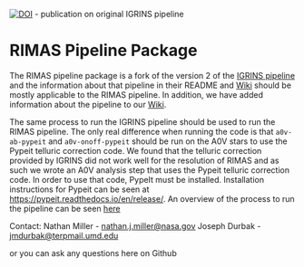 [![DOI](https://zenodo.org/badge/doi/10.5281/zenodo.18579.svg)](http://dx.doi.org/10.5281/zenodo.18579) - publication on original IGRINS pipeline

# RIMAS Pipeline Package

The RIMAS pipeline package is a fork of the version 2 of the [IGRINS pipeline](https://github.com/igrins/plp) and the information about that pipeline in their README and [Wiki](https://github.com/igrins/plp/wiki) should be mostly applicable to the RIMAS pipeline. In addition, we have added information about the pipeline to our [Wiki](https://github.com/njmiller/plp/wiki).

The same process to run the IGRINS pipeline should be used to run the RIMAS pipeline. The only real difference when running the code is that `a0v-ab-pypeit` and `a0v-onoff-pypeit` should be run on the A0V stars to use the Pypeit telluric correction code. We found that the telluric correction provided by IGRINS did not work well for the resolution of RIMAS and as such we wrote an A0V analysis step that uses the Pypeit telluric correction code. In order to use that code, PypeIt must be installed. Installation instructions for Pypeit can be seen at https://pypeit.readthedocs.io/en/release/. An overview of the process to run the pipeline can be seen [here](https://github.com/njmiller/plp/wiki/How-to-run-pipeline)

Contact:
Nathan Miller - nathan.j.miller@nasa.gov
Joseph Durbak - jmdurbak@terpmail.umd.edu

or you can ask any questions here on Github
